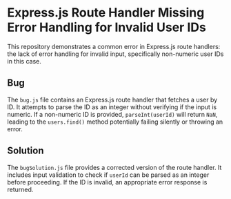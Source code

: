 # Express.js Route Handler Missing Error Handling for Invalid User IDs

This repository demonstrates a common error in Express.js route handlers: the lack of error handling for invalid input, specifically non-numeric user IDs in this case.

## Bug
The `bug.js` file contains an Express.js route handler that fetches a user by ID.  It attempts to parse the ID as an integer without verifying if the input is numeric.  If a non-numeric ID is provided, `parseInt(userId)` will return `NaN`, leading to the `users.find()` method potentially failing silently or throwing an error.

## Solution
The `bugSolution.js` file provides a corrected version of the route handler. It includes input validation to check if `userId` can be parsed as an integer before proceeding. If the ID is invalid, an appropriate error response is returned.